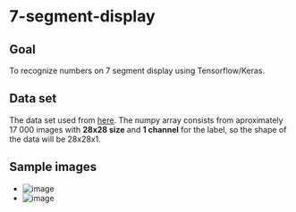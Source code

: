 # 7-segment-display

## Goal 
To recognize numbers on 7 segment display using Tensorflow/Keras.

## Data set
The data set used from [here](https://np.reddit.com/r/MachineLearning/comments/j10ub1/p_like_mnist_but_for_7segment_displays/).
The numpy array consists from aproximately 17 000 images with **28x28 size** and **1 channel** for the label, so the shape of the data will be 28x28x1.

## Sample images
  - ![image](https://user-images.githubusercontent.com/44996131/152465092-1c613195-433f-4926-b350-e81a09aadb86.png)
  - ![image](https://user-images.githubusercontent.com/44996131/152465142-fcb38a4e-c5ed-4b88-bb27-57a7c5259c22.png)


